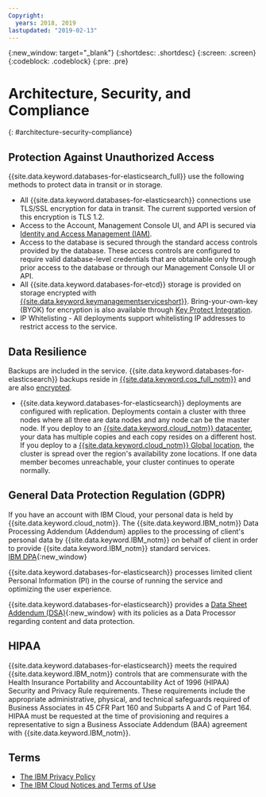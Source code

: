 ```yaml
---
Copyright:
  years: 2018, 2019
lastupdated: "2019-02-13"
---
```


{:new_window: target="_blank"}
{:shortdesc: .shortdesc}
{:screen: .screen}
{:codeblock: .codeblock}
{:pre: .pre}

# Architecture, Security, and Compliance
{: #architecture-security-compliance}

## Protection Against Unauthorized Access

{{site.data.keyword.databases-for-elasticsearch_full}} use the following methods to protect data in transit or in storage.
- All {{site.data.keyword.databases-for-elasticsearch}} connections use TLS/SSL encryption for data in transit. The current supported version of this encryption is TLS 1.2.
- Access to the Account, Management Console UI, and API is secured via [Identity and Access Management (IAM)](/docs/services/databases-for-elasticsearch?topic=databases-for-elasticsearch-iam).
- Access to the database is secured through the standard access controls provided by the database. These access controls are configured to require valid database-level credentials that are obtainable only through prior access to the database or through our Management Console UI or API.
- All {{site.data.keyword.databases-for-etcd}} storage is provided on storage encrypted with [{{site.data.keyword.keymanagementserviceshort}}](/docs/services/key-protect?topic=key-protect-about). Bring-your-own-key (BYOK) for encryption is also available through [Key Protect Integration](/docs/services/databases-for-elasticsearch?topic=databases-for-elasticsearch-key-protect).
- IP Whitelisting - All deployments support whitelisting IP addresses to restrict access to the service.

## Data Resilience

Backups are included in the service. {{site.data.keyword.databases-for-elasticsearch}} backups reside in [{{site.data.keyword.cos_full_notm}}](/docs/services/cloud-object-storage?topic=cloud-object-storage-about-ibm-cloud-object-storage) and are also [encrypted](docs/services/cloud-object-storage?topic=cloud-object-storage-security).
- {{site.data.keyword.databases-for-elasticsearch}} deployments are configured with replication. Deployments contain a cluster with three nodes where all three are data nodes and any node can be the master node. If you deploy to an [{{site.data.keyword.cloud_notm}} datacenter](/docs/overview?topic=overview-data_center#data_center), your data has multiple copies and each copy resides on a different host. If you deploy to a [{{site.data.keyword.cloud_notm}} Global location](https://www.ibm.com/cloud/data-centers/), the cluster is spread over the region's availability zone locations. If one data member becomes unreachable, your cluster continues to operate normally.

## General Data Protection Regulation (GDPR) 

If you have an account with IBM Cloud, your personal data is held by {{site.data.keyword.cloud_notm}}. The {{site.data.keyword.IBM_notm}} Data Processing Addendum (Addendum) applies to the processing of client's personal data by {{site.data.keyword.IBM_notm}} on behalf of client in order to provide {{site.data.keyword.IBM_notm}} standard services.  
[IBM DPA](https://www.ibm.com/support/customer/zz/en/dpa.html){:new_window}

{{site.data.keyword.databases-for-elasticsearch}} processes limited client Personal Information (PI) in the course of running the service and optimizing the user experience. 

{{site.data.keyword.databases-for-elasticsearch}} provides a [Data Sheet Addendum (DSA)](https://www.ibm.com/software/reports/compatibility/clarity-reports/report/html/softwareReqsForProduct?deliverableId=B9C96C207A5E11E89D57EFEED3CB8BE9){:new_window} with its policies as a Data Processor regarding content and data protection. 

## HIPAA

{{site.data.keyword.databases-for-elasticsearch}} meets the required {{site.data.keyword.IBM_notm}} controls that are commensurate with the Health Insurance Portability and Accountability Act of 1996 (HIPAA) Security and Privacy Rule requirements. These requirements include the appropriate administrative, physical, and technical safeguards required of Business Associates in 45 CFR Part 160 and Subparts A and C of Part 164. HIPAA must be requested at the time of provisioning and requires a representative to sign a Business Associate Addendum (BAA) agreement with {{site.data.keyword.IBM_notm}}.

## Terms

- [The IBM Privacy Policy](https://www.ibm.com/privacy/us/en/)
- [The IBM Cloud Notices and Terms of Use](/docs/overview/terms-of-use?topic=overview-terms)


